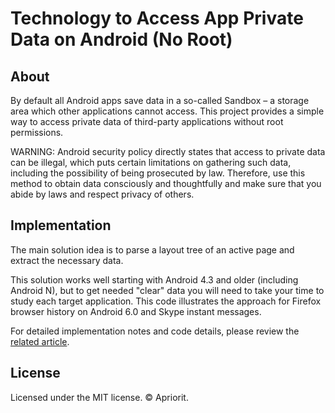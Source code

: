 # Technology to Access App Private Data on Android (No Root)

## About

By default all Android apps save data in a so-called Sandbox – a storage area which other applications cannot access. This project provides a simple way to access private data of third-party applications without root permissions. 

WARNING: Android security policy directly states that access to private data can be illegal, which puts certain limitations on gathering such data, including the possibility of being prosecuted by law. Therefore, use this method to obtain data consciously and thoughtfully and make sure that you abide by laws and respect privacy of others.

## Implementation

The main solution idea is to parse a layout tree of an active page and extract the necessary data.

This solution works well starting with Android 4.3 and older (including Android N), but to get needed "clear" data you will need to take your time to study each target application. This code illustrates the approach for Firefox browser history on Android 6.0 and Skype instant messages.

For detailed implementation notes and code details, please review the [related article](https://www.apriorit.com/dev-blog/429-access-app-data-on-android-no-root).

## License

Licensed under the MIT license. © Apriorit.

